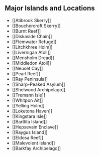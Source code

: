 ## Major Islands and Locations
- [[Atibrook Skerry]]
- [[Bouchercroft Skerry]]
- [[Burnt Reef]]
- [[Diskaside Chain]]
- [[Flemwater Refuge]]
- [[Litchkhree Holm]]
- [[Livernigan Atoll]]
- [[Mensholm Dread]]
- [[Middledon Atoll]]
- [[Neuset Cay]]
- [[Pearl Reef]]
- [[Ray Peninsula]]
- [[Sharp-Peaked Asylum]]
- [[Shelwood Archipelago]]
- [[Tremann Isle]]
- [[Whitpon Ait]]
- [[Yelling Holm]]
- [[Loketona Haven]]
- [[Kingstara Isle]]
- [[Bartlita Island]]
- [[Hepsevain Enclave]]
- [[Raygus Island]]
- [[Eldosa Reef]]
- [[Malevolent Island]]
- [[Barkfay Archipelago]]
